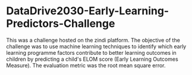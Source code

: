 # DataDrive2030-Early-Learning-Predictors-Challenge
This was a challenge hosted on the zindi platform.
The objective of the challenge was to use  machine learning techniques to identify which early learning programme factors contribute to better learning outcomes in children by predicting a child's ELOM score (Early Learning Outcomes Measure).
The evaluation metric was the root mean square error.
